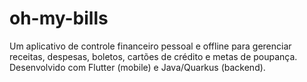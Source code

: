 # oh-my-bills
Um aplicativo de controle financeiro pessoal e offline para gerenciar receitas, despesas, boletos, cartões de crédito e metas de poupança. Desenvolvido com Flutter (mobile) e Java/Quarkus (backend).
